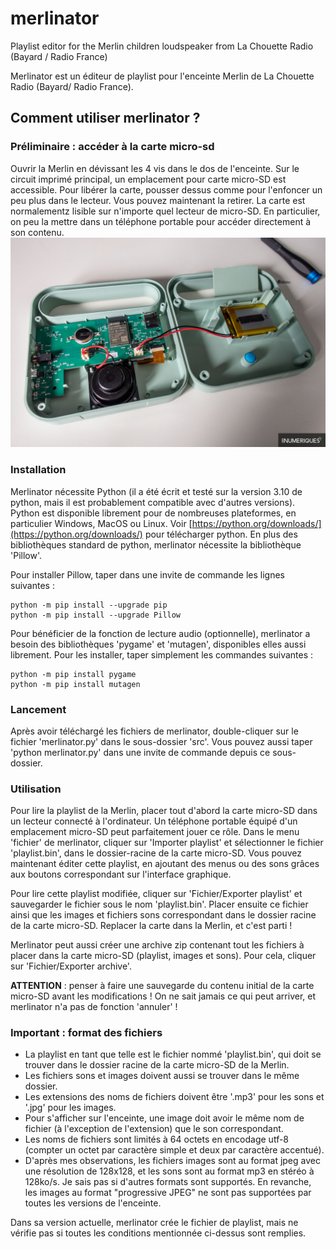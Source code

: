 # merlinator

Playlist editor for the Merlin children loudspeaker from La Chouette Radio (Bayard / Radio France)

Merlinator est un éditeur de playlist pour l'enceinte Merlin de La Chouette Radio (Bayard/ Radio France).

## Comment utiliser merlinator ?

### Préliminaire : accéder à la carte micro-sd

Ouvrir la Merlin en dévissant les 4 vis dans le dos de l'enceinte. Sur le circuit imprimé principal, un emplacement pour carte micro-SD est accessible. Pour libérer la carte, pousser dessus comme pour l'enfoncer un peu plus dans le lecteur. Vous pouvez maintenant la retirer. La carte est normalementz lisible sur n'importe quel lecteur de micro-SD. En particulier, on peu la mettre dans un téléphone portable pour accéder directement à son contenu.
![merlin-intérieur](merlin-interior.jpeg)

### Installation

Merlinator nécessite Python (il a été écrit et testé sur la version 3.10 de python, mais il est probablement compatible avec d'autres versions). Python est disponible librement pour de nombreuses plateformes, en particulier Windows, MacOS ou Linux. Voir [https://python.org/downloads/](https://python.org/downloads/) pour télécharger python. En plus des bibliothèques standard de python, merlinator nécessite la bibliothèque 'Pillow'.

Pour installer Pillow, taper dans une invite de commande les lignes suivantes :

    python -m pip install --upgrade pip
    python -m pip install --upgrade Pillow

Pour bénéficier de la fonction de lecture audio (optionnelle), merlinator a besoin des bibliothèques 'pygame' et 'mutagen', disponibles elles aussi librement. Pour les installer, taper simplement les commandes suivantes :

    python -m pip install pygame
    python -m pip install mutagen

### Lancement

Après avoir téléchargé les fichiers de merlinator, double-cliquer sur le fichier 'merlinator.py' dans le sous-dossier 'src'. Vous pouvez aussi taper 'python merlinator.py' dans une invite de commande depuis ce sous-dossier.

### Utilisation

Pour lire la playlist de la Merlin, placer tout d'abord la carte micro-SD dans un lecteur connecté à l'ordinateur. Un téléphone portable équipé d'un emplacement micro-SD peut parfaitement jouer ce rôle. Dans le menu 'fichier' de merlinator, cliquer sur 'Importer playlist' et sélectionner le fichier 'playlist.bin', dans le dossier-racine de la carte micro-SD. Vous pouvez maintenant éditer cette playlist, en ajoutant des menus ou des sons grâces aux boutons correspondant sur l'interface graphique. 

Pour lire cette playlist modifiée, cliquer sur 'Fichier/Exporter playlist' et sauvegarder le fichier sous le nom 'playlist.bin'. Placer ensuite ce fichier ainsi que les images et fichiers sons correspondant dans le dossier racine de la carte micro-SD. Replacer la carte dans la Merlin, et c'est parti !

Merlinator peut aussi créer une archive zip contenant tout les fichiers à placer dans la carte micro-SD (playlist, images et sons). Pour cela, cliquer sur 'Fichier/Exporter archive'.

**ATTENTION** : penser à faire une sauvegarde du contenu initial de la carte micro-SD avant les modifications ! On ne sait jamais ce qui peut arriver, et merlinator n'a pas de fonction 'annuler' !

### Important : format des fichiers

- La playlist en tant que telle est le fichier nommé 'playlist.bin', qui doit se trouver dans le dossier racine de la carte micro-SD de la Merlin.
- Les fichiers sons et images doivent aussi se trouver dans le même dossier.
- Les extensions des noms de fichiers doivent être '.mp3' pour les sons et '.jpg' pour les images.
- Pour s'afficher sur l'enceinte, une image doit avoir le même nom de fichier (à l'exception de l'extension) que le son correspondant.
- Les noms de fichiers sont limités à 64 octets en encodage utf-8 (compter un octet par caractère simple et deux par caractère accentué).
- D'après mes observations, les fichiers images sont au format jpeg avec une résolution de 128x128, et les sons sont au format mp3 en stéréo à 128ko/s. Je sais pas si d'autres formats sont supportés. En revanche, les images au format "progressive JPEG" ne sont pas supportées par toutes les versions de l'enceinte.

Dans sa version actuelle, merlinator crée le fichier de playlist, mais ne vérifie pas si toutes les conditions mentionnée ci-dessus sont remplies.
